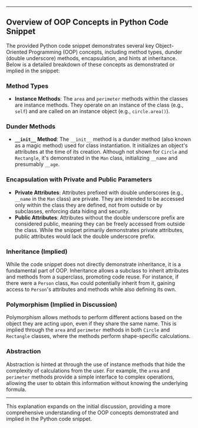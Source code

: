
---

## Overview of OOP Concepts in Python Code Snippet

The provided Python code snippet demonstrates several key Object-Oriented Programming (OOP) concepts, including method types, dunder (double underscore) methods, encapsulation, and hints at inheritance. Below is a detailed breakdown of these concepts as demonstrated or implied in the snippet:

### Method Types

- **Instance Methods**: The `area` and `perimeter` methods within the classes are instance methods. They operate on an instance of the class (e.g., `self`) and are called on an instance object (e.g., `circle.area()`).

### Dunder Methods

- **`__init__` Method**: The `__init__` method is a dunder method (also known as a magic method) used for class instantiation. It initializes an object's attributes at the time of its creation. Although not shown for `Circle` and `Rectangle`, it's demonstrated in the `Man` class, initializing `__name` and presumably `__age`.

### Encapsulation with Private and Public Parameters

- **Private Attributes**: Attributes prefixed with double underscores (e.g., `__name` in the `Man` class) are private. They are intended to be accessed only within the class they are defined, not from outside or by subclasses, enforcing data hiding and security.
- **Public Attributes**: Attributes without the double underscore prefix are considered public, meaning they can be freely accessed from outside the class. While the snippet primarily demonstrates private attributes, public attributes would lack the double underscore prefix.

### Inheritance (Implied)

While the code snippet does not directly demonstrate inheritance, it is a fundamental part of OOP. Inheritance allows a subclass to inherit attributes and methods from a superclass, promoting code reuse. For instance, if there were a `Person` class, `Man` could potentially inherit from it, gaining access to `Person`'s attributes and methods while also defining its own.

### Polymorphism (Implied in Discussion)

Polymorphism allows methods to perform different actions based on the object they are acting upon, even if they share the same name. This is implied through the `area` and `perimeter` methods in both `Circle` and `Rectangle` classes, where the methods perform shape-specific calculations.

### Abstraction

Abstraction is hinted at through the use of instance methods that hide the complexity of calculations from the user. For example, the `area` and `perimeter` methods provide a simple interface to complex operations, allowing the user to obtain this information without knowing the underlying formula.

---

This explanation expands on the initial discussion, providing a more comprehensive understanding of the OOP concepts demonstrated and implied in the Python code snippet.
